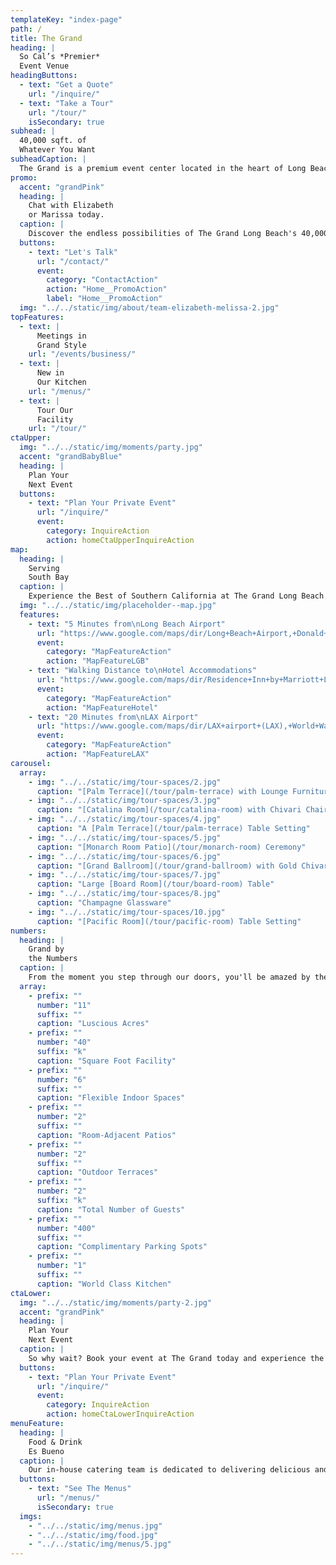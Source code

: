 ```yaml
---
templateKey: "index-page"
path: /
title: The Grand
heading: |
  So Cal’s *Premier*
  Event Venue
headingButtons:
  - text: "Get a Quote"
    url: "/inquire/"
  - text: "Take a Tour"
    url: "/tour/"
    isSecondary: true
subhead: |
  40,000 sqft. of
  Whatever You Want
subheadCaption: |
  The Grand is a premium event center located in the heart of Long Beach, California. Our versatile and unique venue is perfect for hosting a range of events, including corporate gatherings, weddings, cultural events, banquets, parties, and more.
promo:
  accent: "grandPink"
  heading: |
    Chat with Elizabeth
    or Marissa today.
  caption: |
    Discover the endless possibilities of The Grand Long Beach's 40,000 sqft. of event space - talk to one of our sales professionals today
  buttons:
    - text: "Let's Talk"
      url: "/contact/"
      event:
        category: "ContactAction"
        action: "Home__PromoAction"
        label: "Home__PromoAction"
  img: "../../static/img/about/team-elizabeth-melissa-2.jpg"
topFeatures:
  - text: |
      Meetings in
      Grand Style
    url: "/events/business/"
  - text: |
      New in
      Our Kitchen
    url: "/menus/"
  - text: |
      Tour Our
      Facility
    url: "/tour/"
ctaUpper:
  img: "../../static/img/moments/party.jpg"
  accent: "grandBabyBlue"
  heading: |
    Plan Your
    Next Event
  buttons:
    - text: "Plan Your Private Event"
      url: "/inquire/"
      event:
        category: InquireAction
        action: homeCtaUpperInquireAction
map:
  heading: |
    Serving
    South Bay
  caption: |
    Experience the Best of Southern California at The Grand Long Beach. Our 40+ years of expertise and local roots make us the premier event venue for all your So Cal events.
  img: "../../static/img/placeholder--map.jpg"
  features:
    - text: "5 Minutes from\nLong Beach Airport"
      url: "https://www.google.com/maps/dir/Long+Beach+Airport,+Donald+Douglas+Dr,+Long+Beach,+CA/thegrandlb/@33.8111233,-118.1501993,16z/data=!3m1!4b1!4m14!4m13!1m5!1m1!1s0x80dd3236c1430c85:0x3d72b50085627ff!2m2!1d-118.1523845!2d33.8176974!1m5!1m1!1s0x80dd3187fe1d4d89:0x28bb151385838a33!2m2!1d-118.1473096!2d33.8041368!3e0"
      event:
        category: "MapFeatureAction"
        action: "MapFeatureLGB"
    - text: "Walking Distance to\nHotel Accommodations"
      url: "https://www.google.com/maps/dir/Residence+Inn+by+Marriott+Long+Beach,+East+Willow+Street,+Long+Beach,+CA/thegrandlb/@33.8038015,-118.1464431,19z/data=!3m1!4b1!4m14!4m13!1m5!1m1!1s0x80dd318836554d57:0x13034432a0b5caa8!2m2!1d-118.1448683!2d33.803945!1m5!1m1!1s0x80dd3187fe1d4d89:0x28bb151385838a33!2m2!1d-118.1473096!2d33.8041368!3e2"
      event:
        category: "MapFeatureAction"
        action: "MapFeatureHotel"
    - text: "20 Minutes from\nLAX Airport"
      url: "https://www.google.com/maps/dir/LAX+airport+(LAX),+World+Way,+Los+Angeles,+CA/thegrandlb/@33.8746301,-118.3446163,12z/data=!3m1!4b1!4m14!4m13!1m5!1m1!1s0x80c2b0d213b24fb5:0x77a87b57698badf1!2m2!1d-118.40853!2d33.9415889!1m5!1m1!1s0x80dd3187fe1d4d89:0x28bb151385838a33!2m2!1d-118.1473096!2d33.8041368!3e0"
      event:
        category: "MapFeatureAction"
        action: "MapFeatureLAX"
carousel:
  array:
    - img: "../../static/img/tour-spaces/2.jpg"
      caption: "[Palm Terrace](/tour/palm-terrace) with Lounge Furniture"
    - img: "../../static/img/tour-spaces/3.jpg"
      caption: "[Catalina Room](/tour/catalina-room) with Chivari Chairs"
    - img: "../../static/img/tour-spaces/4.jpg"
      caption: "A [Palm Terrace](/tour/palm-terrace) Table Setting"
    - img: "../../static/img/tour-spaces/5.jpg"
      caption: "[Monarch Room Patio](/tour/monarch-room) Ceremony"
    - img: "../../static/img/tour-spaces/6.jpg"
      caption: "[Grand Ballroom](/tour/grand-ballroom) with Gold Chivari Chairs"
    - img: "../../static/img/tour-spaces/7.jpg"
      caption: "Large [Board Room](/tour/board-room) Table"
    - img: "../../static/img/tour-spaces/8.jpg"
      caption: "Champagne Glassware"
    - img: "../../static/img/tour-spaces/10.jpg"
      caption: "[Pacific Room](/tour/pacific-room) Table Setting"
numbers:
  heading: |
    Grand by
    the Numbers
  caption: |
    From the moment you step through our doors, you'll be amazed by the beauty and grandeur of The Grand Long Beach. Our stunning spaces, breathtaking views, and state-of-the-art amenities are sure to impress your guests.
  array:
    - prefix: ""
      number: "11"
      suffix: ""
      caption: "Luscious Acres"
    - prefix: ""
      number: "40"
      suffix: "k"
      caption: "Square Foot Facility"
    - prefix: ""
      number: "6"
      suffix: ""
      caption: "Flexible Indoor Spaces"
    - prefix: ""
      number: "2"
      suffix: ""
      caption: "Room-Adjacent Patios"
    - prefix: ""
      number: "2"
      suffix: ""
      caption: "Outdoor Terraces"
    - prefix: ""
      number: "2"
      suffix: "k"
      caption: "Total Number of Guests"
    - prefix: ""
      number: "400"
      suffix: ""
      caption: "Complimentary Parking Spots"
    - prefix: ""
      number: "1"
      suffix: ""
      caption: "World Class Kitchen"
ctaLower:
  img: "../../static/img/moments/party-2.jpg"
  accent: "grandPink"
  heading: |
    Plan Your
    Next Event
  caption: |
    So why wait? Book your event at The Grand today and experience the premier event center in Long Beach for yourself. Contact us to learn more about our spaces, services, and to start planning the event of a lifetime.
  buttons:
    - text: "Plan Your Private Event"
      url: "/inquire/"
      event:
        category: InquireAction
        action: homeCtaLowerInquireAction
menuFeature:
  heading: |
    Food & Drink
    Es Bueno
  caption: |
    Our in-house catering team is dedicated to delivering delicious and innovative cuisine that will impress your guests. Our menu options are designed to be both delicious and visually stunning, ensuring that your event is a memorable one.
  buttons:
    - text: "See The Menus"
      url: "/menus/"
      isSecondary: true
  imgs:
    - "../../static/img/menus.jpg"
    - "../../static/img/food.jpg"
    - "../../static/img/menus/5.jpg"
---
```

